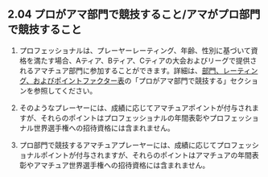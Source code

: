 ## 2.04 プロがアマ部門で競技すること/アマがプロ部門で競技すること

1. プロフェッショナルは、プレーヤーレーティング、年齢、性別に基づいて資格を満たす場合、Aティア、Bティア、Cティアの大会およびリーグで提供されるアマチュア部門に参加することができます。詳細は、[部門、レーティング、およびポイントファクター表](https://www.pdga.com/pdga-documents/tour-documents/divisions-ratings-and-points-factors)の「プロがアマ部門で競技する」セクションを参照してください。

1. そのようなプレーヤーには、成績に応じてアマチュアポイントが付与されますが、それらのポイントはプロフェッショナルの年間表彰やプロフェッショナル世界選手権への招待資格には含まれません。

1. プロ部門で競技するアマチュアプレーヤーには、成績に応じてプロフェッショナルポイントが付与されますが、それらのポイントはアマチュアの年間表彰やアマチュア世界選手権への招待資格には含まれません。
